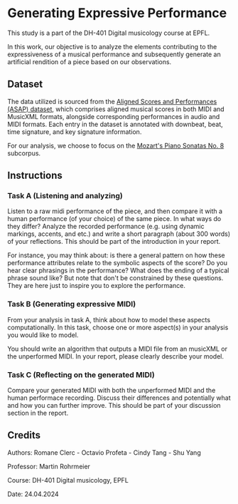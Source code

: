 # Generating Expressive Performance

This study is a part of the DH-401 Digital musicology course at EPFL.

In this work, our objective is to analyze the elements contributing to the expressiveness of a musical performance and subsequently generate an artificial rendition of a piece based on our observations.


## Dataset

The data utilized is sourced from the [Aligned Scores and Performances (ASAP) dataset](https://github.com/fosfrancesco/asap-dataset), which comprises aligned musical scores in both MIDI and MusicXML formats, alongside corresponding performances in audio and MIDI formats. Each entry in the dataset is annotated with downbeat, beat, time signature, and key signature information.

For our analysis, we choose to focus on the [Mozart's Piano Sonatas No. 8](https://github.com/fosfrancesco/asap-dataset/tree/master/Mozart/Piano_Sonatas/8-1) subcorpus.

## Instructions
### Task A (Listening and analyzing)
Listen to a raw midi performance of the piece, and then compare it with a human performance (of your choice) of the same piece. In what ways do they differ? Analyze the recorded performance (e.g. using dynamic markings, accents, and etc.) and write a short paragraph (about 300 words) of your reflections. This should be part of the introduction in your report.

For instance, you may think about: is there a general pattern on how these performance attributes relate to the symbolic aspects of the score? Do you hear clear phrasings in the performance? What does the ending of a typical phrase sound like? But note that don't be constrained by these questions. They are here just to inspire you to explore the performance.

### Task B (Generating expressive MIDI)
From your analysis in task A, think about how to model these aspects computationally. In this task, choose one or more aspect(s) in your analysis you would like to model.

You should write an algorithm that outputs a MIDI file from an musicXML or the unperformed MIDI. In your report, please clearly describe your model.

### Task C (Reflecting on the generated MIDI)
Compare your generated MIDI with both the unperformed MIDI and the human performace recording. Discuss their differences and potentially what and how you can further improve. This should be part of your discussion section in the report.



## Credits
Authors: Romane Clerc - Octavio Profeta - Cindy Tang - Shu Yang

Professor: Martin Rohrmeier

Course: DH-401 Digital musicology, EPFL

Date: 24.04.2024
